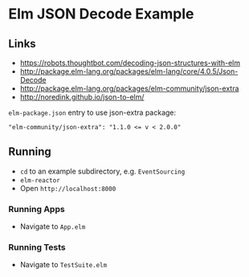 # Elm JSON Decode Example

## Links

* https://robots.thoughtbot.com/decoding-json-structures-with-elm
* http://package.elm-lang.org/packages/elm-lang/core/4.0.5/Json-Decode
* http://package.elm-lang.org/packages/elm-community/json-extra
* http://noredink.github.io/json-to-elm/

`elm-package.json` entry to use json-extra package:

`"elm-community/json-extra": "1.1.0 <= v < 2.0.0"`

## Running

* `cd` to an example subdirectory, e.g. `EventSourcing`
* `elm-reactor`
* Open `http://localhost:8000`

### Running Apps

* Navigate to `App.elm`

### Running Tests

* Navigate to `TestSuite.elm`
